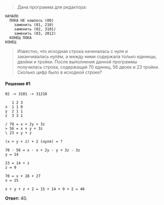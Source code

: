 > Дана программа для редактора:
```
НАЧАЛО
  ПОКА НЕ нашлось (00)
    заменить (01, 210)
    заменить (02, 3101)
    заменить (03, 2012)
  КОНЕЦ ПОКА
КОНЕЦ
```
> Известно, что исходная строка начиналась с нуля и заканчивалась нулём, а между ними содержала только единицы, двойки и тройки. После выполнения данной программы получилась строка, содержащая 70 единиц, 56 двоек и 23 тройки.
> Сколько цифр было в исходной строке?

#### Решение #1
```
02 -> 3101 -> 31210

   1 2 3
x  1 1 0
y  2 1 1
z  3 3 1

/ 70 = x + 2y + 3z
> 56 = x + y + 3z
\ 23 = y + z

(x + y + z) + 2 (нуля) = ?

70 - 56 = x - x + 2y - y + 3z - 3z
y = 14

23 = 14 + z
z = 9

70 = x + 28 + 27
x = 15

x + y + z + 2 = 15 + 14 + 9 + 2 = 40
```

**Ответ:** 40.
